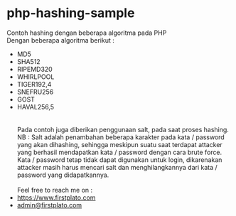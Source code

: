 # php-hashing-sample
Contoh hashing dengan beberapa algoritma pada PHP
<br> Dengan beberapa algoritma berikut :
- MD5	
- SHA512	
- RIPEMD320	
- WHIRLPOOL	
- TIGER192,4	
- SNEFRU256	
- GOST	
- HAVAL256,5	
<br><br> Pada contoh juga diberikan penggunaan salt, pada saat proses hashing. 
<br> NB : Salt adalah penambahan beberapa karakter pada kata / password yang akan dihashing, sehingga meskipun suatu saat terdapat attacker yang berhasil mendapatkan kata / password dengan cara brute force. Kata / password tetap tidak dapat digunakan untuk login, dikarenakan attacker masih harus mencari salt dan menghilangkannya dari kata / password yang didapatkannya.
<br><br>
Feel free to reach me on :
- https://www.firstplato.com
- admin@firstplato.com

